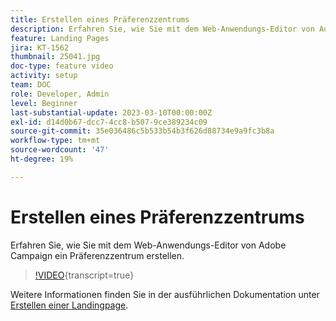 ```yaml
---
title: Erstellen eines Präferenzzentrums
description: Erfahren Sie, wie Sie mit dem Web-Anwendungs-Editor von Adobe Campaign ein Präferenzzentrum erstellen.
feature: Landing Pages
jira: KT-1562
thumbnail: 25041.jpg
doc-type: feature video
activity: setup
team: DOC
role: Developer, Admin
level: Beginner
last-substantial-update: 2023-03-10T00:00:00Z
exl-id: d14d0b67-dcc7-4cc8-b507-9ce389234c09
source-git-commit: 35e036486c5b533b54b3f626d88734e9a9fc3b8a
workflow-type: tm+mt
source-wordcount: '47'
ht-degree: 19%

---
```


# Erstellen eines Präferenzzentrums

Erfahren Sie, wie Sie mit dem Web-Anwendungs-Editor von Adobe Campaign ein Präferenzzentrum erstellen.

>[!VIDEO](https://video.tv.adobe.com/v/30202?quality=12&learn=on&captions=ger){transcript=true}

Weitere Informationen finden Sie in der ausführlichen Dokumentation unter [Erstellen einer Landingpage](https://experienceleague.adobe.com/docs/campaign-classic/using/designing-content/editing-html-content/creating-a-landing-page.html?lang=de).
